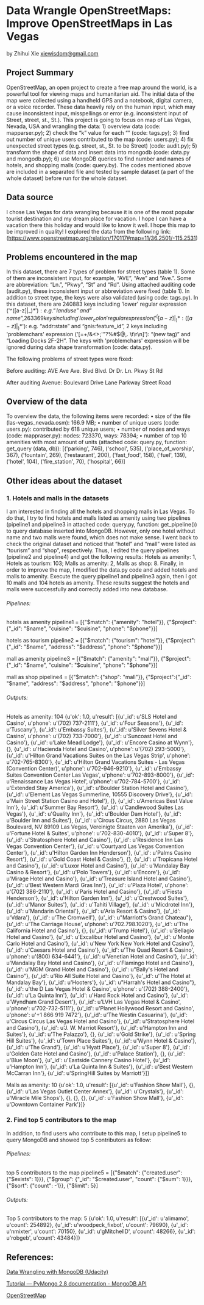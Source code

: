 # Data Wrangle OpenStreetMaps: Improve OpenStreetMaps in Las Vegas

by Zhihui Xie
xiewisdom@gmail.com

## Project Summary
OpenStreetMap, an open project to create a free map around the world, is a powerful tool for viewing maps and humanitarian aid. The initial data of the map were collected using a handheld GPS and a notebook, digital camera, or a voice recorder. These data heavily rely on the human input, which may cause inconsistent input, misspellings or error (e.g. inconsistent input of Street, street, st., St.). This project is going to focus on map of Las Vegas, Nevada, USA and wrangling the data: 1) overview data (code: mapparser.py); 2) check the “k” value for each “<tag>” (code: tags.py); 3) find out number of unique users contributed to the map (code: users.py); 4) fix unexpected street types (e.g. street, st., St. to be Street) (code: audit.py); 5) transform the shape of data and insert data into mongodb (code: data.py and mongodb.py); 6) use MongoDB queries to find number and names of hotels, and shopping malls (code: query.by). The codes mentioned above are included in a separated file and tested by sample dataset (a part of the whole dataset) before run for the whole dataset. 

## Data source
I chose Las Vegas for data wrangling because it is one of the most popular tourist destination and my dream place for vacation. I hope I can have a vacation there this holiday and would like to know it well. I hope this map to be improved in quality! I explored the data from the following link:(https://www.openstreetmap.org/relation/170117#map=11/36.2501/-115.2531)

## Problems encountered in the map
In this dataset, there are 7 types of problem for street types (table 1). Some of them are inconsistent input, for example, “AVE”, “Ave” and “Ave.”. Some are abbreviation: “Ln.”, “Pkwy”, “St” and “Rd”. Using attached auditing code (audit.py), these inconsistent input or abbreviation were fixed (table 1).
	In addition to street type, the keys were also validated (using code: tags.py). In this dataset, there are 240883 keys including 'lower' regular expression ('^([a-z]|_)*$'): e.g. “landuse” and “name”, 263369 keys including 'lower_colon' regular expression ('^([a-z]|_)*:([a-z]|_)*$'): e.g. “addr:state” and “gnis:feature_id”, 2 keys including 'problemchars' expression ('[=\+/&<>;\'"\?%#$@\,\. \t\r\n]'): “(new tag)” and  “Loading Docks 2F-2H”. The keys with 'problemchars' expression will be ignored during data shape transformation (code: data.py).

The following problems of street types were fixed:

Before auditing:	AVE	Ave	Ave.	Blvd	Blvd.	 Dr	Dr.	Ln.	  Pkwy	   St	     Rd

After auditing	Avenue:	       Boulevard	 Drive	Lane	Parkway	Street	Road


## Overview of the data
To overview the data, the following items were recorded:
•	size of the file (las-vegas_nevada.osm): 166.9 MB;
•	number of unique users (code: users.py): contributed by 618 unique users;
•	number of nodes and ways (code: mappraser.py): nodes: 723370, ways: 78394;
•	number of top 10 amenities with most amount of units (attached code: query.py, function: get_query (data, db)):
[('parking', 746), ('school', 535), ('place_of_worship', 367), ('fountain', 269), ('restaurant', 200), ('fast_food', 158), ('fuel', 139), ('hotel', 104), ('fire_station', 70), ('hospital', 66)]

## Other ideas about the dataset
### 1. Hotels and malls in the datasets
I am interested in finding all the hotels and shopping malls in Las Vegas. To do that, I try to find hotels and malls listed as amenity using two pipelines (pipeline1 and pipeline3 in attached code: query.py, function: get_pipeline()) to query database inserted into MongoDB. However, only one hotel without name and two malls were found, which does not make sense. I went back to check the original dataset and noticed that “hotel” and “mall” were listed as “tourism” and “shop”, respectively. Thus, I edited the query pipelines (pipeline2 and pipeline4) and got the following results: Hotels as amenity:  1, Hotels as tourism:  103; Malls as amenity:  2, Malls as shop:  8. Finally, in order to improve the map, I modified the data.py code and added hotels and malls to amenity. Execute the query pipeline1 and pipeline3 again, then I got 10 malls and 104 hotels as amenity. These results suggest the hotels and malls were successfully and correctly added into new database.

###### Pipelines:
hotels as amenity
pipeline1 = [{"$match": {"amenity": "hotel"}},
{"$project":{"_id": "$name", "cuisine": "$cuisine", "phone": "$phone"}}]

hotels as tourism
pipeline2 = [{"$match": {"tourism": "hotel"}},
{"$project":{"_id": "$name", "address": "$address", "phone": "$phone"}}] 

mall as amenity
pipeline3 = [{"$match": {"amenity": "mall"}},
{"$project":{"_id": "$name", "cuisine": "$cuisine", "phone": "$phone"}}] 

mall as shop
pipeline4 = [{"$match": {"shop": "mall"}},
{"$project":{"_id": "$name", "address": "$address", "phone": "$phone"}}] 

###### Outputs:
Hotels as amenity:  104
{u'ok': 1.0,
 u'result': [{u'_id': u'SLS Hotel and Casino', u'phone': u'(702) 737-2111'},
             {u'_id': u'Four Seasons'},
             {u'_id': u'Tuscany'},
             {u'_id': u'Embassy Suites'},
             {u'_id': u'Silver Sevens Hotel & Casino',
              u'phone': u'(702) 733-7000'},
             {u'_id': u'Suncoast Hotel and Casino'},
             {u'_id': u'Lake Mead Lodge'},
             {u'_id': u'Encore Casino at Wynn'},
             {},
             {u'_id': u'Hacienda Hotel and Casino',
              u'phone': u'(702) 293-5000'},
             {u'_id': u'Hilton Grand Vacations Suites on the Las Vegas Strip',
              u'phone': u'702-765-8300'},
             {u'_id': u'Hilton Grand Vacations Suites - Las Vegas (Convention Center)',
              u'phone': u'702-946-9210'},
             {u'_id': u'Embassy Suites Convention Center Las Vegas',
              u'phone': u'702-893-8000'},
             {u'_id': u'Renaissance Las Vegas Hotel',
              u'phone': u'702-784-5700'},
             {u'_id': u'Extended Stay America'},
             {u'_id': u'Boulder Station Hotel and Casino'},
             {u'_id': u'Element Las Vegas Summerline, 10555 Discovery Drive'},
             {u'_id': u'Main Street Station Casino and Hotel'},
             {},
             {u'_id': u'Americas Best Value Inn'},
             {u'_id': u'Summer Bay Resort'},
             {u'_id': u'Candlewood Suites Las Vegas'},
             {u'_id': u'Quality Inn'},
             {u'_id': u'Boulder Dam Hotel'},
             {u'_id': u'Boulder Inn and Suites'},
             {u'_id': u'Circus Circus, 2880 Las Vegas Boulevard, NV 89109 Las Vegas, Vereinigte Staaten von Amerika'},
             {u'_id': u'Fortune Hotel & Suites', u'phone': u'702-830-4010'},
             {u'_id': u'Super 8'},
             {u'_id': u'Stratosphere Hotel and Casino'},
             {u'_id': u'Residence Inn Las Vegas Convention Center'},
             {u'_id': u'Courtyard Las Vegas Convention Center'},
             {u'_id': u'Hilton Garden Inn Henderson'},
             {u'_id': u'Palms Casino Resort'},
             {u'_id': u'Gold Coast Hotel & Casino'},
             {},
             {u'_id': u'Tropicana Hotel and Casino'},
             {u'_id': u'Luxor Hotel and Casino'},
             {u'_id': u'Mandalay Bay Casino & Resort'},
             {u'_id': u'Polo Towers'},
             {u'_id': u'Encore'},
             {u'_id': u'Mirage Hotel and Casino'},
             {u'_id': u'Treasure Island Hotel and Casino'},
             {u'_id': u'Best Western Mardi Gras Inn'},
             {u'_id': u'Plaza Hotel', u'phone': u'(702) 386-2110'},
             {u'_id': u'Paris Hotel and Casino'},
             {u'_id': u'Fiesta Henderson'},
             {u'_id': u'Hilton Garden Inn'},
             {u'_id': u'Crestwood Suites'},
             {u'_id': u'Manor Suites'},
             {u'_id': u'Tahiti Village'},
             {u'_id': u'Micdrotel Inn'},
             {u'_id': u'Mandarin Oriental'},
             {u'_id': u'Aria Resort & Casino'},
             {u'_id': u'Vdara'},
             {u'_id': u'The Cromwell'},
             {u'_id': u"Marriott's Grand Chateau"},
             {u'_id': u'The Carriage House', u'phone': u'702.798.1020'},
             {u'_id': u'The California Hotel and Casino'},
             {},
             {u'_id': u'Trump Hotel'},
             {u'_id': u'Bellagio Hotel and Casino'},
             {u'_id': u'Excalibur Hotel and Casino'},
             {u'_id': u'Monte Carlo Hotel and Casino'},
             {u'_id': u'New York New York Hotel and Casino'},
             {u'_id': u'Caesars Hotel and Casino'},
             {u'_id': u'The Quad Resort & Casino',
              u'phone': u'(800) 634-6441'},
             {u'_id': u'Venetian Hotel and Casino'},
             {u'_id': u'Mandalay Bay Hotel and Casino'},
             {u'_id': u'Flamingo Hotel and Casino'},
             {u'_id': u'MGM Grand Hotel and Casino'},
             {u'_id': u"Bally's Hotel and Casino"},
             {u'_id': u'Rio All Suite Hotel and Casino'},
             {u'_id': u'The Hotel at Mandalay Bay'},
             {u'_id': u'Hooters'},
             {u'_id': u"Harrah's Hotel and Casino"},
             {u'_id': u'the D Las Vegas Hotel & Casino',
              u'phone': u'(702) 388-2400'},
             {u'_id': u'La Quinta Inn'},
             {u'_id': u'Hard Rock Hotel and Casino'},
             {u'_id': u'Wyndham Grand Desert'},
             {u'_id': u'LVH Las Vegas Hotel & Casino',
              u'phone': u'702-732-5111'},
             {u'_id': u'Planet Hollywood Resort and Casino',
              u'phone': u'+1 866 919 7472'},
             {u'_id': u'The Westin Casuarina'},
             {u'_id': u'Circus Circus Las Vegas Hotel and Casino'},
             {u'_id': u'Stratosphere Hotel and Casino'},
             {u'_id': u'J. W. Marriot Resort'},
             {u'_id': u'Hampton Inn and Suites'},
             {u'_id': u'The Palazzo'},
             {},
             {u'_id': u'Gold Strike'},
             {u'_id': u'Spring Hill Suites'},
             {u'_id': u'Town Place Suites'},
             {u'_id': u'Wynn Hotel & Casino'},
             {u'_id': u'The Grand'},
             {u'_id': u'Hyatt Place'},
             {u'_id': u'Super 8'},
             {u'_id': u'Golden Gate Hotel and Casino'},
             {u'_id': u'Palace Station'},
             {},
             {u'_id': u'Blue Moon'},
             {u'_id': u'Eastside Cannery Casino Hotel'},
             {u'_id': u'Hampton Inn'},
             {u'_id': u'La Quinta Inn & Suites'},
             {u'_id': u'Best Western McCarran Inn'},
             {u'_id': u'SpringHill Suites by Marriott'}]}


Malls as amenity:  10
{u'ok': 1.0,
 u'result': [{u'_id': u'Fashion Show Mall'},
             {},
             {u'_id': u'Las Vegas Outlet Center Annex'},
             {u'_id': u'Crystals'},
             {u'_id': u'Miracle Mile Shops'},
             {},
             {},
             {},
             {u'_id': u'Fashion Show Mall'},
             {u'_id': u'Downtown Container Park'}]}



### 2. Find top 5 contributors to the map
In addition, to find users who contribute to this map, I setup pipeline5 to query MongoDB and showed top 5 contributors as follow:

###### Pipelines: 
top 5 contributors to the map 
pipeline5 = [{"$match": {"created.user": {"$exists": 1}}},
{"$group": {"_id": "$created.user", "count": {"$sum": 1}}},
{"$sort": {"count": -1}},
{"$limit": 5}]
 
###### Outputs:
Top 5 contributors to the map:  5
{u'ok': 1.0,
 u'result': [{u'_id': u'alimamo', u'count': 254892},
             {u'_id': u'woodpeck_fixbot', u'count': 79690},
             {u'_id': u'nmixter', u'count': 70150},
             {u'_id': u'gMitchellD', u'count': 48266},
             {u'_id': u'robgeb', u'count': 43484}]}

## References:
[Data Wrangling with MongoDB (Udacity)](https://www.udacity.com/course/ud032)

[Tutorial — PyMongo 2.8 documentation - MongoDB API](https://api.mongodb.org/python/current/tutorial.html)

[OpenStreetMap](http://www.openstreetmap.org/)


